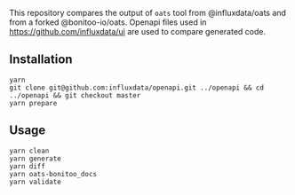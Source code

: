 This repository compares the output of `oats` tool from @influxdata/oats and from a forked @bonitoo-io/oats.
Openapi files used in https://github.com/influxdata/ui are used to compare generated code.

## Installation

```
yarn
git clone git@github.com:influxdata/openapi.git ../openapi && cd ../openapi && git checkout master
yarn prepare
```

## Usage

```
yarn clean
yarn generate
yarn diff
yarn oats-bonitoo_docs
yarn validate
```


